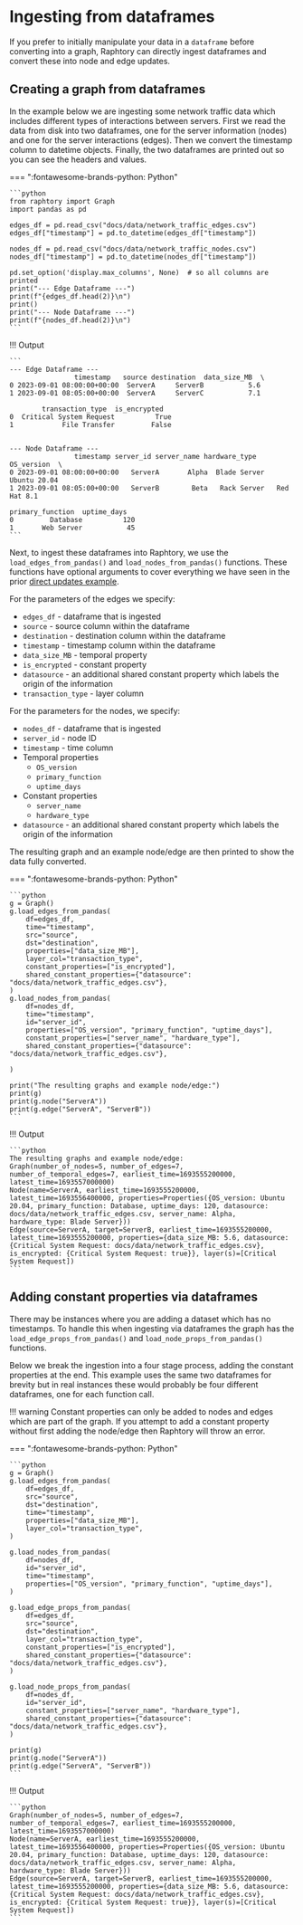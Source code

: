 # Ingesting from dataframes
If you prefer to initially manipulate your data in a `dataframe` before converting into a graph, Raphtory can directly ingest dataframes and convert these into node and edge updates. 

## Creating a graph from dataframes
In the example below we are ingesting some network traffic data which includes different types of interactions between servers. First we read the data from disk into two dataframes, one for the server information (nodes) and one for the server interactions (edges). Then we convert the timestamp column to datetime objects. Finally, the two dataframes are printed out so you can see the headers and values.

=== ":fontawesome-brands-python: Python"

    ```python
    from raphtory import Graph
    import pandas as pd

    edges_df = pd.read_csv("docs/data/network_traffic_edges.csv")
    edges_df["timestamp"] = pd.to_datetime(edges_df["timestamp"])

    nodes_df = pd.read_csv("docs/data/network_traffic_nodes.csv")
    nodes_df["timestamp"] = pd.to_datetime(nodes_df["timestamp"])

    pd.set_option('display.max_columns', None)  # so all columns are printed
    print("--- Edge Dataframe ---")
    print(f"{edges_df.head(2)}\n")
    print()
    print("--- Node Dataframe ---")
    print(f"{nodes_df.head(2)}\n")
    ```

!!! Output

    ```
    --- Edge Dataframe ---
                    timestamp   source destination  data_size_MB  \
    0 2023-09-01 08:00:00+00:00  ServerA     ServerB           5.6   
    1 2023-09-01 08:05:00+00:00  ServerA     ServerC           7.1   

            transaction_type  is_encrypted  
    0  Critical System Request          True  
    1            File Transfer         False  


    --- Node Dataframe ---
                    timestamp server_id server_name hardware_type    OS_version  \
    0 2023-09-01 08:00:00+00:00   ServerA       Alpha  Blade Server  Ubuntu 20.04   
    1 2023-09-01 08:05:00+00:00   ServerB        Beta   Rack Server   Red Hat 8.1   

    primary_function  uptime_days  
    0         Database          120  
    1       Web Server           45  
    ```

Next, to ingest these dataframes into Raphtory, we use the `load_edges_from_pandas()` and `load_nodes_from_pandas()` functions.  These functions have optional arguments to cover everything we have seen in the prior [direct updates example](2_direct-updates.md). 

For the parameters of the edges we specify:

- `edges_df` - dataframe that is ingested
- `source` - source column within the dataframe 
- `destination` - destination column within the dataframe
- `timestamp` - timestamp column within the dataframe
- `data_size_MB` - temporal property
- `is_encrypted` - constant property
- `datasource` - an additional shared constant property which labels the origin of the information
- `transaction_type` - layer column

For the parameters for the nodes, we specify:

- `nodes_df` - dataframe that is ingested
- `server_id` - node ID
- `timestamp` - time column
- Temporal properties
    - `OS_version`
    - `primary_function`
    - `uptime_days`
- Constant properties
    - `server_name`
    - `hardware_type`
- `datasource` - an additional shared constant property which labels the origin of the information

The resulting graph and an example node/edge are then printed to show the data fully converted.

=== ":fontawesome-brands-python: Python"

    ```python
    g = Graph()
    g.load_edges_from_pandas(
        df=edges_df,
        time="timestamp",
        src="source",
        dst="destination",
        properties=["data_size_MB"],
        layer_col="transaction_type",
        constant_properties=["is_encrypted"],
        shared_constant_properties={"datasource": "docs/data/network_traffic_edges.csv"},
    )
    g.load_nodes_from_pandas(
        df=nodes_df,
        time="timestamp",
        id="server_id",
        properties=["OS_version", "primary_function", "uptime_days"],
        constant_properties=["server_name", "hardware_type"],
        shared_constant_properties={"datasource": "docs/data/network_traffic_edges.csv"},

    )

    print("The resulting graphs and example node/edge:")
    print(g)
    print(g.node("ServerA"))
    print(g.edge("ServerA", "ServerB"))
    ```

!!! Output

    ```python
    The resulting graphs and example node/edge:
    Graph(number_of_nodes=5, number_of_edges=7, number_of_temporal_edges=7, earliest_time=1693555200000, latest_time=1693557000000)
    Node(name=ServerA, earliest_time=1693555200000, latest_time=1693556400000, properties=Properties({OS_version: Ubuntu 20.04, primary_function: Database, uptime_days: 120, datasource: docs/data/network_traffic_edges.csv, server_name: Alpha, hardware_type: Blade Server}))
    Edge(source=ServerA, target=ServerB, earliest_time=1693555200000, latest_time=1693555200000, properties={data_size_MB: 5.6, datasource: {Critical System Request: docs/data/network_traffic_edges.csv}, is_encrypted: {Critical System Request: true}}, layer(s)=[Critical System Request])
    ```

## Adding constant properties via dataframes
There may be instances where you are adding a dataset which has no timestamps. To handle this when ingesting via dataframes the graph has the `load_edge_props_from_pandas()` and `load_node_props_from_pandas()` functions.

Below we break the ingestion into a four stage process, adding the constant properties at the end. This example uses the same two dataframes for brevity but in real instances these would probably be four different dataframes, one for each function call.

!!! warning 
    Constant properties can only be added to nodes and edges which are part of the graph. If you attempt to add a constant property without first adding the node/edge then Raphtory will throw an error.

=== ":fontawesome-brands-python: Python"

    ```python
    g = Graph()
    g.load_edges_from_pandas(
        df=edges_df,
        src="source",
        dst="destination",
        time="timestamp",
        properties=["data_size_MB"],
        layer_col="transaction_type",
    )

    g.load_nodes_from_pandas(
        df=nodes_df,
        id="server_id",
        time="timestamp",
        properties=["OS_version", "primary_function", "uptime_days"],
    )

    g.load_edge_props_from_pandas(
        df=edges_df,
        src="source",
        dst="destination",
        layer_col="transaction_type",
        constant_properties=["is_encrypted"],
        shared_constant_properties={"datasource": "docs/data/network_traffic_edges.csv"},
    )

    g.load_node_props_from_pandas(
        df=nodes_df,
        id="server_id",
        constant_properties=["server_name", "hardware_type"],
        shared_constant_properties={"datasource": "docs/data/network_traffic_edges.csv"},
    )

    print(g)
    print(g.node("ServerA"))
    print(g.edge("ServerA", "ServerB"))
    ```

!!! Output

    ```python
    Graph(number_of_nodes=5, number_of_edges=7, number_of_temporal_edges=7, earliest_time=1693555200000, latest_time=1693557000000)
    Node(name=ServerA, earliest_time=1693555200000, latest_time=1693556400000, properties=Properties({OS_version: Ubuntu 20.04, primary_function: Database, uptime_days: 120, datasource: docs/data/network_traffic_edges.csv, server_name: Alpha, hardware_type: Blade Server}))
    Edge(source=ServerA, target=ServerB, earliest_time=1693555200000, latest_time=1693555200000, properties={data_size_MB: 5.6, datasource: {Critical System Request: docs/data/network_traffic_edges.csv}, is_encrypted: {Critical System Request: true}}, layer(s)=[Critical System Request])
    ```
